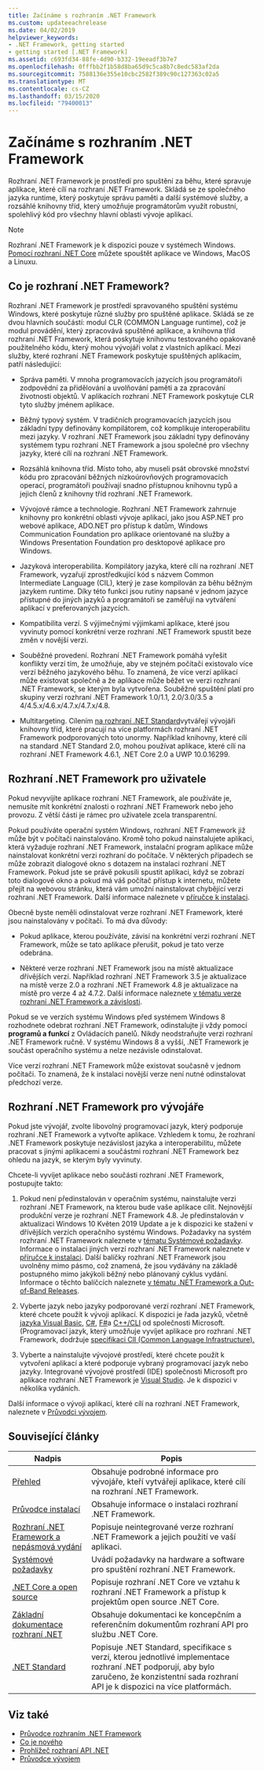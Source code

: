 ```yaml
---
title: Začínáme s rozhraním .NET Framework
ms.custom: updateeachrelease
ms.date: 04/02/2019
helpviewer_keywords:
- .NET Framework, getting started
- getting started [.NET Framework]
ms.assetid: c693fd34-88fe-4d90-b332-19eeadf3b7e7
ms.openlocfilehash: 0fffbb2f1b58d8ba65d9c5ca8b7c8edc583af2da
ms.sourcegitcommit: 7588136e355e10cbc2582f389c90c127363c02a5
ms.translationtype: MT
ms.contentlocale: cs-CZ
ms.lasthandoff: 03/15/2020
ms.locfileid: "79400013"
---
```

# <a name="get-started-with-net-framework"></a>Začínáme s rozhraním .NET Framework

Rozhraní .NET Framework je prostředí pro spuštění za běhu, které spravuje aplikace, které cílí na rozhraní .NET Framework. Skládá se ze společného jazyka runtime, který poskytuje správu paměti a další systémové služby, a rozsáhlé knihovny tříd, který umožňuje programátorům využít robustní, spolehlivý kód pro všechny hlavní oblasti vývoje aplikací.

> [!NOTE]
> Rozhraní .NET Framework je k dispozici pouze v systémech Windows. [Pomocí rozhraní .NET Core](../../core/index.md) můžete spouštět aplikace ve Windows, MacOS a Linuxu.

## <a name="what-is-net-framework"></a>Co je rozhraní .NET Framework?

Rozhraní .NET Framework je prostředí spravovaného spuštění systému Windows, které poskytuje různé služby pro spuštěné aplikace. Skládá se ze dvou hlavních součástí: modul CLR (COMMON Language runtime), což je modul provádění, který zpracovává spuštěné aplikace, a knihovna tříd rozhraní .NET Framework, která poskytuje knihovnu testovaného opakovaně použitelného kódu, který mohou vývojáři volat z vlastních aplikací. Mezi služby, které rozhraní .NET Framework poskytuje spuštěných aplikacím, patří následující:

- Správa paměti. V mnoha programovacích jazycích jsou programátoři zodpovědní za přidělování a uvolňování paměti a za zpracování životnosti objektů. V aplikacích rozhraní .NET Framework poskytuje CLR tyto služby jménem aplikace.

- Běžný typový systém. V tradičních programovacích jazycích jsou základní typy definovány kompilátorem, což komplikuje interoperabilitu mezi jazyky. V rozhraní .NET Framework jsou základní typy definovány systémem typu rozhraní .NET Framework a jsou společné pro všechny jazyky, které cílí na rozhraní .NET Framework.

- Rozsáhlá knihovna tříd. Místo toho, aby museli psát obrovské množství kódu pro zpracování běžných nízkoúrovňových programovacích operací, programátoři používají snadno přístupnou knihovnu typů a jejich členů z knihovny tříd rozhraní .NET Framework.

- Vývojové rámce a technologie. Rozhraní .NET Framework zahrnuje knihovny pro konkrétní oblasti vývoje aplikací, jako jsou ASP.NET pro webové aplikace, ADO.NET pro přístup k datům, Windows Communication Foundation pro aplikace orientované na služby a Windows Presentation Foundation pro desktopové aplikace pro Windows.

- Jazyková interoperabilita. Kompilátory jazyka, které cílí na rozhraní .NET Framework, vyzařují zprostředkující kód s názvem Common Intermediate Language (CIL), který je zase kompilován za běhu běžným jazykem runtime. Díky této funkci jsou rutiny napsané v jednom jazyce přístupné do jiných jazyků a programátoři se zaměřují na vytváření aplikací v preferovaných jazycích.

- Kompatibilita verzí. S výjimečnými výjimkami aplikace, které jsou vyvinuty pomocí konkrétní verze rozhraní .NET Framework spustit beze změn v novější verzi.

- Souběžné provedení. Rozhraní .NET Framework pomáhá vyřešit konflikty verzí tím, že umožňuje, aby ve stejném počítači existovalo více verzí běžného jazykového běhu. To znamená, že více verzí aplikací může existovat společně a že aplikace může běžet ve verzi rozhraní .NET Framework, se kterým byla vytvořena. Souběžné spuštění platí pro skupiny verzí rozhraní .NET Framework 1.0/1.1, 2.0/3.0/3.5 a 4/4.5.x/4.6.x/4.7.x/4.7.x/4.8.

- Multitargeting. Cílením [na rozhraní .NET Standard](../../standard/net-standard.md)vytvářejí vývojáři knihovny tříd, které pracují na více platformách rozhraní .NET Framework podporovaných toto unormy. Například knihovny, které cílí na standard .NET Standard 2.0, mohou používat aplikace, které cílí na rozhraní .NET Framework 4.6.1, .NET Core 2.0 a UWP 10.0.16299.

<a name="ForUsers"></a>
## <a name="the-net-framework-for-users"></a>Rozhraní .NET Framework pro uživatele

Pokud nevyvíjíte aplikace rozhraní .NET Framework, ale používáte je, nemusíte mít konkrétní znalosti o rozhraní .NET Framework nebo jeho provozu. Z větší části je rámec pro uživatele zcela transparentní.

Pokud používáte operační systém Windows, rozhraní .NET Framework již může být v počítači nainstalováno. Kromě toho pokud nainstalujete aplikaci, která vyžaduje rozhraní .NET Framework, instalační program aplikace může nainstalovat konkrétní verzi rozhraní do počítače. V některých případech se může zobrazit dialogové okno s dotazem na instalaci rozhraní .NET Framework. Pokud jste se právě pokusili spustit aplikaci, když se zobrazí toto dialogové okno a pokud má váš počítač přístup k internetu, můžete přejít na webovou stránku, která vám umožní nainstalovat chybějící verzi rozhraní .NET Framework. Další informace naleznete v [příručce k instalaci](../install/index.md).

Obecně byste neměli odinstalovat verze rozhraní .NET Framework, které jsou nainstalovány v počítači. To má dva důvody:

- Pokud aplikace, kterou používáte, závisí na konkrétní verzi rozhraní .NET Framework, může se tato aplikace přerušit, pokud je tato verze odebrána.

- Některé verze rozhraní .NET Framework jsou na místě aktualizace dřívějších verzí. Například rozhraní .NET Framework 3.5 je aktualizace na místě verze 2.0 a rozhraní .NET Framework 4.8 je aktualizace na místě pro verze 4 až 4.7.2. Další informace naleznete [v tématu verze rozhraní .NET Framework a závislosti](../migration-guide/versions-and-dependencies.md).

Pokud se ve verzích systému Windows před systémem Windows 8 rozhodnete odebrat rozhraní .NET Framework, odinstalujte ji vždy pomocí **programů a funkcí** z Ovládacích panelů. Nikdy neodstraňujte verzi rozhraní .NET Framework ručně. V systému Windows 8 a vyšší, .NET Framework je součást operačního systému a nelze nezávisle odinstalovat.

Více verzí rozhraní .NET Framework může existovat současně v jednom počítači. To znamená, že k instalaci novější verze není nutné odinstalovat předchozí verze.

## <a name="net-framework-for-developers"></a>Rozhraní .NET Framework pro vývojáře

Pokud jste vývojář, zvolte libovolný programovací jazyk, který podporuje rozhraní .NET Framework a vytvořte aplikace. Vzhledem k tomu, že rozhraní .NET Framework poskytuje nezávislost jazyka a interoperabilitu, můžete pracovat s jinými aplikacemi a součástmi rozhraní .NET Framework bez ohledu na jazyk, se kterým byly vyvinuty.

Chcete-li vyvíjet aplikace nebo součásti rozhraní .NET Framework, postupujte takto:

1. Pokud není předinstalován v operačním systému, nainstalujte verzi rozhraní .NET Framework, na kterou bude vaše aplikace cílit. Nejnovější produkční verze je rozhraní .NET Framework 4.8. Je předinstalován v aktualizaci Windows 10 Květen 2019 Update a je k dispozici ke stažení v dřívějších verzích operačního systému Windows. Požadavky na systém rozhraní .NET Framework naleznete v [tématu Systémové požadavky](system-requirements.md). Informace o instalaci jiných verzí rozhraní .NET Framework naleznete v [příručce k instalaci](../install/guide-for-developers.md). Další balíčky rozhraní .NET Framework jsou uvolněny mimo pásmo, což znamená, že jsou vydávány na základě postupného mimo jakýkoli běžný nebo plánovaný cyklus vydání. Informace o těchto balíčcích naleznete [v tématu .NET Framework a Out-of-Band Releases](the-net-framework-and-out-of-band-releases.md).

2. Vyberte jazyk nebo jazyky podporované verzí rozhraní .NET Framework, které chcete použít k vývoji aplikací. K dispozici je řada jazyků, včetně [jazyka Visual Basic](../../visual-basic/index.yml), [C#](../../csharp/index.yml), [F#](../../fsharp/index.yml)a [C++/CLI](/cpp/dotnet/dotnet-programming-with-cpp-cli-visual-cpp) od společnosti Microsoft. (Programovací jazyk, který umožňuje vyvíjet aplikace pro rozhraní .NET Framework, dodržuje [specifikaci ClI (Common Language Infrastructure).](https://visualstudio.microsoft.com/license-terms/ecma-c-common-language-infrastructure-standards/)

3. Vyberte a nainstalujte vývojové prostředí, které chcete použít k vytvoření aplikací a které podporuje vybraný programovací jazyk nebo jazyky. Integrované vývojové prostředí (IDE) společnosti Microsoft pro aplikace rozhraní .NET Framework je [Visual Studio](https://visualstudio.microsoft.com/vs/?utm_medium=microsoft&utm_source=docs.microsoft.com&utm_campaign=inline+link). Je k dispozici v několika vydáních.

Další informace o vývoji aplikací, které cílí na rozhraní .NET Framework, naleznete v [Průvodci vývojem](../development-guide.md).

## <a name="related-articles"></a>Související články

| Nadpis | Popis |
| ----- |------------ |
| [Přehled](overview.md) | Obsahuje podrobné informace pro vývojáře, kteří vytvářejí aplikace, které cílí na rozhraní .NET Framework. |
| [Průvodce instalací](../install/index.md) | Obsahuje informace o instalaci rozhraní .NET Framework. |  
| [Rozhraní .NET Framework a nepásmová vydání](the-net-framework-and-out-of-band-releases.md) | Popisuje neintegrované verze rozhraní .NET Framework a jejich použití ve vaší aplikaci. |
| [Systémové požadavky](system-requirements.md) | Uvádí požadavky na hardware a software pro spuštění rozhraní .NET Framework. |
| [.NET Core a open source](net-core-and-open-source.md) | Popisuje rozhraní .NET Core ve vztahu k rozhraní .NET Framework a přístup k projektům open source .NET Core. |
| [Základní dokumentace rozhraní .NET](../../core/index.md) | Obsahuje dokumentaci ke koncepčním a referenčním dokumentům rozhraní API pro službu .NET Core. |
| [.NET Standard](../../standard/net-standard.md) | Popisuje .NET Standard, specifikace s verzí, kterou jednotlivé implementace rozhraní .NET podporují, aby bylo zaručeno, že konzistentní sada rozhraní API je k dispozici na více platformách.

## <a name="see-also"></a>Viz také

- [Průvodce rozhraním .NET Framework](../index.md)
- [Co je nového](../whats-new/index.md)
- [Prohlížeč rozhraní API .NET](../../../api/index.md)
- [Průvodce vývojem](../development-guide.md)

